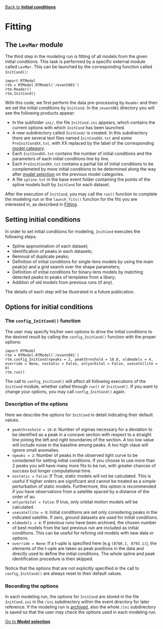 [Back to **Initial conditions**](InitCond.md)

# Fitting

## The `LevMar` module

The third step in the modeling run is fitting of all models from the given initial conditions. This task is performed by a specific external module called `LevMar`. This can be launched by the corresponding function called `InitCond()`:

```
import RTModel
rtm = RTModel.RTModel('/event001')
rtm.Reader()
rtm.InitCond()
```

With this code, we first perform the data pre-processing by `Reader` and then we set the initial conditions by `InitCond`. In the `/event001` directory you will see the following products appear:
- In the subfolder `ini/`, the file `InitCond.ini` appears, which contains the current options with which `InitCond` has been launched.
- A new subdirectory called `InitCond/` is created. In this subdirectory there are several text files named `InitCondXX.txt` and some `PreInitCondXX.txt`, with XX replaced by the label of the corresponding [model category](ModelCategories.md).
- Each `InitCondXX.txt` contains the number of initial conditions and the parameters of each initial conditions line by line.
- Each `PreInitCondXX.txt` contains a partial list of initial conditions to be complemeted by more initial conditions to be determined along the way after [model selection](ModelSelection.md) on the previous model categories.
- A file `spline.txt` in the base event folder containing the points of the spline models built by `InitCond` for each dataset.

After the execution of `InitCond`, you may call the `run()` function to complete the modeling run or the `launch_fits()` function for the fits you are interested in, as described in [Fitting](Fitting.md).

## Setting initial conditions

In order to set initial conditions for modeling, `InitCond` executes the following steps:

- Spline approximation of each dataset;
- Identification of peaks in each datasets;
- Removal of duplicate peaks;
- Definition of initial conditions for single-lens models by using the main peak(s) and a grid search over the shape parameters;
- Definition of initial conditions for binary-lens models by matching detected peaks to peaks of templates from a libary;
- Addition of old models from previous runs (if any).

The details of each step will be illustrated in a future publication. 

## Options for initial conditions

### The `config_InitCond()` function

The user may specify his/her own options to drive the initial conditions to the desired result by calling the `config_InitCond()` function with the proper options:

```
import RTModel
rtm = RTModel.RTModel('/event001')
rtm.config_InitCond(npeaks = 2, peakthreshold = 10.0, oldmodels = 4, override = None, nostatic = False, onlyorbital = False, usesatellite = 0)
rtm.run()
```

The call to `config_InitCond()` will affect all following executions of the `InitCond` module, whether called through `run()` or `InitCond()`. If you want to change your options, you may call `config_InitCond()` again.

### Description of the options

Here we describe the options for `InitCond` in detail indicating their default values.

- `peakthreshold = 10.0`: Number of sigmas necessary for a deviation to be identified as a peak in a concave section with respect to a straight line joining the left and right boundaries of the section. A too low value will include noise in the baseline among peaks. A too high vlaue will ignore small anomalies.
- `npeaks = 2`: Number of peaks in the observed light curve to be considered for setting initial conditions. If you choose to use more than 2 peaks you will have many more fits to be run, with greater chances of success but longer computational time.
- `nostatic = False`: If True, static models will not be calculated. This is useful if higher orders are significant and cannot be treated as a simple perturbation of static models. Furthermore, this option is recommended if you have observations from a satellite spaced by a distance of the order of au.
- `onlyorbital = False`: If true, only orbital motion models will be calculated.
- `usesatellite = 0`: Initial conditions are set only considering peaks in the indicated satellite. If zero, ground datasets are used for initial conditions.
- `oldmodels = 4`: If previous runs have been archived, the chosen number of best models from the last previous run are included as initial conditions. This can be useful for refining old models with new data or options.
- `override = None`: If a t-uple is specified here (e.g `(8760.1, 8793.1)`), the elements of the t-uple are taken as peak positions in the data and directly used to define the initial conditions. The whole spline and peak identification procedure is then skipped.

Notice that the options that are not explicitly specified in the call to `config_InitCond()` are always reset to their default values.

### Recording the options

In each modeling run, the options for `InitCond` are stored in the file `InitCond.ini` in the `/ini` subdirectory within the event directory for later reference. If the modeling run is [archived](Archive.md), also the whole `/ini` subdirectory is saved so that the user may check the options used in each modeling run.

[Go to **Model selection**](ModelSelection.md)
